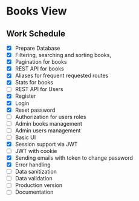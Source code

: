 # Books View

## Work Schedule

- [x] Prepare Database
- [x] Filtering, searching and sorting books,
- [x] Pagination for books
- [x] REST API for books
- [x] Aliases for frequent requested routes
- [x] Stats for books
- [ ] REST API for Users
- [x] Register
- [x] Login
- [x] Reset password
- [ ] Authorization for users roles
- [ ] Admin books management
- [ ] Admin users management
- [ ] Basic UI
- [x] Session support via JWT
- [ ] JWT with cookie
- [x] Sending emails with token to change password
- [x] Error handling
- [ ] Data sanitization
- [ ] Data validation
- [ ] Production version
- [ ] Documentation
